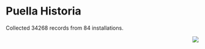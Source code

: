 # Puella Historia

Collected 34268 records from 84 installations.

<p align="right"><img src="https://xn--80aalyho.xn--p1ai/magireco/NAgitan/img/kagome.png" /></p>
